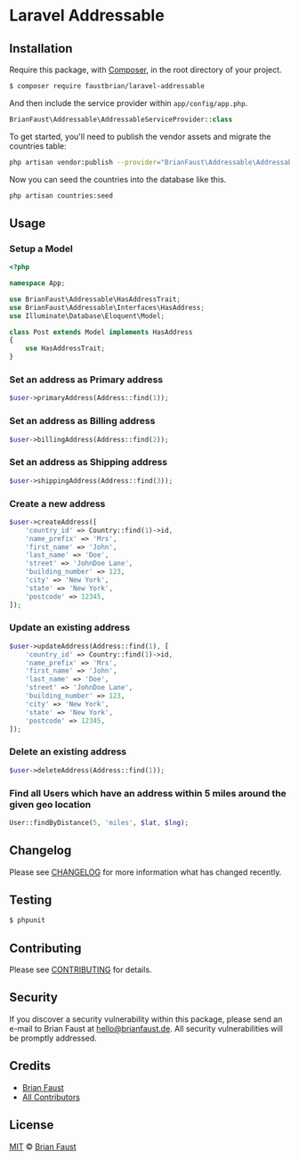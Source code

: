 # Laravel Addressable

## Installation

Require this package, with [Composer](https://getcomposer.org/), in the root directory of your project.

``` bash
$ composer require faustbrian/laravel-addressable
```

And then include the service provider within `app/config/app.php`.

``` php
BrianFaust\Addressable\AddressableServiceProvider::class
```

To get started, you'll need to publish the vendor assets and migrate the countries table:

```bash
php artisan vendor:publish --provider="BrianFaust\Addressable\AddressableServiceProvider" && php artisan migrate
```

Now you can seed the countries into the database like this.

```bash
php artisan countries:seed
```

## Usage

### Setup a Model
``` php
<?php

namespace App;

use BrianFaust\Addressable\HasAddressTrait;
use BrianFaust\Addressable\Interfaces\HasAddress;
use Illuminate\Database\Eloquent\Model;

class Post extends Model implements HasAddress
{
    use HasAddressTrait;
}
```

### Set an address as Primary address
``` php
$user->primaryAddress(Address::find(1));
```

### Set an address as Billing address
``` php
$user->billingAddress(Address::find(2));
```

### Set an address as Shipping address
``` php
$user->shippingAddress(Address::find(3));
```

### Create a new address
``` php
$user->createAddress([
    'country_id' => Country::find(1)->id,
    'name_prefix' => 'Mrs',
    'first_name' => 'John',
    'last_name' => 'Doe',
    'street' => 'JohnDoe Lane',
    'building_number' => 123,
    'city' => 'New York',
    'state' => 'New York',
    'postcode' => 12345,
]);
```

### Update an existing address
``` php
$user->updateAddress(Address::find(1), [
    'country_id' => Country::find(1)->id,
    'name_prefix' => 'Mrs',
    'first_name' => 'John',
    'last_name' => 'Doe',
    'street' => 'JohnDoe Lane',
    'building_number' => 123,
    'city' => 'New York',
    'state' => 'New York',
    'postcode' => 12345,
]);
```

### Delete an existing address
``` php
$user->deleteAddress(Address::find(1));
```

### Find all Users which have an address within 5 miles around the given geo location
``` php
User::findByDistance(5, 'miles', $lat, $lng);
```

## Changelog

Please see [CHANGELOG](CHANGELOG.md) for more information what has changed recently.

## Testing

``` bash
$ phpunit
```

## Contributing

Please see [CONTRIBUTING](.github/CONTRIBUTING.md) for details.

## Security

If you discover a security vulnerability within this package, please send an e-mail to Brian Faust at hello@brianfaust.de. All security vulnerabilities will be promptly addressed.

## Credits

- [Brian Faust](https://github.com/faustbrian)
- [All Contributors](../../contributors)

## License

[MIT](LICENSE) © [Brian Faust](https://brianfaust.de)

